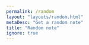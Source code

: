 ```yaml
---
permalink: /random
layout: "layouts/random.html"
metaDesc: "Get a random note"
title: "Random note"
ignore: true
---
```

